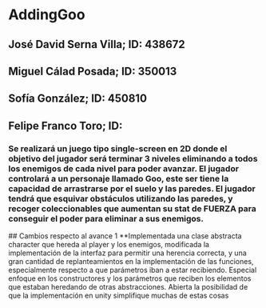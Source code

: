 # AddingGoo
## José David Serna Villa; ID: 438672
## Miguel Cálad Posada; ID: 350013
## Sofía González; ID: 450810
## Felipe Franco Toro; ID:

### Se realizará un juego tipo single-screen en 2D donde el objetivo del jugador será terminar 3 niveles eliminando a todos los enemigos de cada nivel para poder avanzar. El jugador controlará a un personaje llamado Goo, este ser tiene la capacidad de arrastrarse por el suelo y las paredes. El jugador tendrá que esquivar obstáculos utilizando las paredes, y recoger coleccionables que aumentan su stat de FUERZA para conseguir el poder para eliminar a sus enemigos.

\## Cambios respecto al avance 1
**Implementada una clase abstracta character que hereda al player y los enemigos, modificada la implementación de la interfaz para permitir una herencia correcta, y una gran cantidad de replanteamientos en la implementación de las funciones, especialmente respecto a que parámetros iban a estar recibiendo. Especial enfoque en los constructores y los parámetros que reciben los elementos que estaban heredando de otras abstracciones. Abierta la posibilidad de que la implementación en unity simplifique muchas de estas cosas

